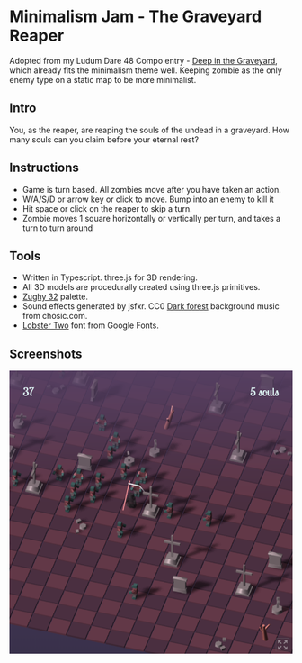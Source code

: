 # Minimalism Jam - The Graveyard Reaper
Adopted from my Ludum Dare 48 Compo entry - [Deep in the Graveyard](https://ldjam.com/events/ludum-dare/48/deep-in-the-graveyard), which already fits the minimalism theme well. Keeping zombie as the only enemy type on a static map to be more minimalist.

## Intro
You, as the reaper, are reaping the souls of the undead in a graveyard. How many souls can you claim before your eternal rest?

## Instructions

- Game is turn based. All zombies move after you have taken an action.
- W/A/S/D or arrow key or click to move. Bump into an enemy to kill it
- Hit space or click on the reaper to skip a turn.
- Zombie moves 1 square horizontally or vertically per turn, and takes a turn to turn around

## Tools
- Written in Typescript. three.js for 3D rendering.
- All 3D models are procedurally created using three.js primitives.
- [Zughy 32](https://lospec.com/palette-list/zughy-32) palette.
- Sound effects generated by jsfxr. CC0 [Dark forest](https://www.chosic.com/download-audio/?t=27010&tag=Horror) background music from chosic.com.
- [Lobster Two](https://fonts.google.com/specimen/Lobster+Two) font from Google Fonts.

## Screenshots
![Game](screenshot.png)
